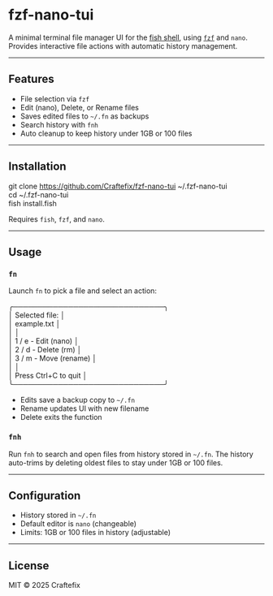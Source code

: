 # fzf-nano-tui

A minimal terminal file manager UI for the [fish shell](https://fishshell.com/), using [`fzf`](https://github.com/junegunn/fzf) and `nano`. Provides interactive file actions with automatic history management.

---

## Features

- File selection via `fzf`
- Edit (nano), Delete, or Rename files
- Saves edited files to `~/.fn` as backups
- Search history with `fnh`
- Auto cleanup to keep history under 1GB or 100 files

---

## Installation

git clone https://github.com/Craftefix/fzf-nano-tui ~/.fzf-nano-tui  
cd ~/.fzf-nano-tui  
fish install.fish

Requires `fish`, `fzf`, and `nano`.

---

## Usage

### `fn`

Launch `fn` to pick a file and select an action:

╭──────────────────────────────╮  
│ Selected file:               │  
│ example.txt                  │  
│                              │  
│ 1 / e - Edit (nano)          │  
│ 2 / d - Delete (rm)          │  
│ 3 / m - Move (rename)        │  
│                              │  
│ Press Ctrl+C to quit         │  
╰──────────────────────────────╯

- Edits save a backup copy to `~/.fn`  
- Rename updates UI with new filename  
- Delete exits the function

### `fnh`

Run `fnh` to search and open files from history stored in `~/.fn`. The history auto-trims by deleting oldest files to stay under 1GB or 100 files.

---

## Configuration

- History stored in `~/.fn`  
- Default editor is `nano` (changeable)  
- Limits: 1GB or 100 files in history (adjustable)

---

## License

MIT © 2025 Craftefix
